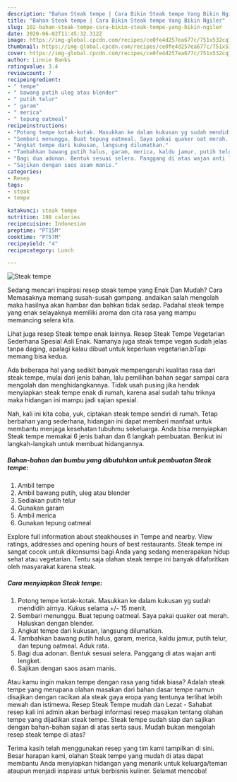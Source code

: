 ```yaml
---
description: "Bahan Steak tempe | Cara Bikin Steak tempe Yang Bikin Ngiler"
title: "Bahan Steak tempe | Cara Bikin Steak tempe Yang Bikin Ngiler"
slug: 102-bahan-steak-tempe-cara-bikin-steak-tempe-yang-bikin-ngiler
date: 2020-06-02T11:45:32.312Z
image: https://img-global.cpcdn.com/recipes/ce0fe4d257ea677c/751x532cq70/steak-tempe-foto-resep-utama.jpg
thumbnail: https://img-global.cpcdn.com/recipes/ce0fe4d257ea677c/751x532cq70/steak-tempe-foto-resep-utama.jpg
cover: https://img-global.cpcdn.com/recipes/ce0fe4d257ea677c/751x532cq70/steak-tempe-foto-resep-utama.jpg
author: Linnie Banks
ratingvalue: 3.4
reviewcount: 7
recipeingredient:
- " tempe"
- " bawang putih uleg atau blender"
- " putih telur"
- " garam"
- " merica"
- " tepung oatmeal"
recipeinstructions:
- "Potong tempe kotak-kotak. Masukkan ke dalam kukusan yg sudah mendidih airnya. Kukus selama +/- 15 menit."
- "Sembari menunggu. Buat tepung oatmeal. Saya pakai quaker oat merah. Haluskan dengan blender."
- "Angkat tempe dari kukusan, langsung dilumatkan."
- "Tambahkan bawang putih halus, garam, merica, kaldu jamur, putih telur, dan tepung oatmeal. Aduk rata."
- "Bagi dua adonan. Bentuk sesuai selera. Panggang di atas wajan anti lengket."
- "Sajikan dengan saos asam manis."
categories:
- Resep
tags:
- steak
- tempe

katakunci: steak tempe 
nutrition: 198 calories
recipecuisine: Indonesian
preptime: "PT15M"
cooktime: "PT57M"
recipeyield: "4"
recipecategory: Lunch

---
```



![Steak tempe](https://img-global.cpcdn.com/recipes/ce0fe4d257ea677c/751x532cq70/steak-tempe-foto-resep-utama.jpg)

Sedang mencari inspirasi resep steak tempe yang Enak Dan Mudah? Cara Memasaknya memang susah-susah gampang. andaikan salah mengolah maka hasilnya akan hambar dan bahkan tidak sedap. Padahal steak tempe yang enak selayaknya memiliki aroma dan cita rasa yang mampu memancing selera kita.

Lihat juga resep Steak tempe enak lainnya. Resep Steak Tempe Vegetarian Sederhana Spesial Asli Enak. Namanya juga steak tempe vegan sudah jelas tanpa daging, apalagi kalau dibuat untuk keperluan vegetarian.bTapi memang bisa kedua.

Ada beberapa hal yang sedikit banyak mempengaruhi kualitas rasa dari steak tempe, mulai dari jenis bahan, lalu pemilihan bahan segar sampai cara mengolah dan menghidangkannya. Tidak usah pusing jika hendak menyiapkan steak tempe enak di rumah, karena asal sudah tahu triknya maka hidangan ini mampu jadi sajian spesial.


Nah, kali ini kita coba, yuk, ciptakan steak tempe sendiri di rumah. Tetap berbahan yang sederhana, hidangan ini dapat memberi manfaat untuk membantu menjaga kesehatan tubuhmu sekeluarga. Anda bisa menyiapkan Steak tempe memakai 6 jenis bahan dan 6 langkah pembuatan. Berikut ini langkah-langkah untuk membuat hidangannya.

<!--inarticleads1-->

##### Bahan-bahan dan bumbu yang dibutuhkan untuk pembuatan Steak tempe:

1. Ambil  tempe
1. Ambil  bawang putih, uleg atau blender
1. Sediakan  putih telur
1. Gunakan  garam
1. Ambil  merica
1. Gunakan  tepung oatmeal


Explore full information about steakhouses in Tempe and nearby. View ratings, addresses and opening hours of best restaurants. Steak tempe ini sangat cocok untuk dikonsumsi bagi Anda yang sedang menerapakan hidup sehat atau vegetarian. Tentu saja olahan steak tempe ini banyak difaforitkan oleh masyarakat karena steak. 

<!--inarticleads2-->

##### Cara menyiapkan Steak tempe:

1. Potong tempe kotak-kotak. Masukkan ke dalam kukusan yg sudah mendidih airnya. Kukus selama +/- 15 menit.
1. Sembari menunggu. Buat tepung oatmeal. Saya pakai quaker oat merah. Haluskan dengan blender.
1. Angkat tempe dari kukusan, langsung dilumatkan.
1. Tambahkan bawang putih halus, garam, merica, kaldu jamur, putih telur, dan tepung oatmeal. Aduk rata.
1. Bagi dua adonan. Bentuk sesuai selera. Panggang di atas wajan anti lengket.
1. Sajikan dengan saos asam manis.


Atau kamu ingin makan tempe dengan rasa yang tidak biasa? Adalah steak tempe yang merupana olahan masakan dari bahan dasar tempe namun disajikan dengan racikan ala steak gaya eropa yang tentunya terlihat lebih mewah dan istimewa. Resep Steak Tempe mudah dan Lezat - Sahabat resep kali ini admin akan berbagi informasi resep masakan tentang olahan tempe yang dijadikan steak tempe. Steak tempe sudah siap dan sajikan dengan bahan-bahan sajian di atas serta saus. Mudah bukan mengolah resep steak tempe di atas? 

Terima kasih telah menggunakan resep yang tim kami tampilkan di sini. Besar harapan kami, olahan Steak tempe yang mudah di atas dapat membantu Anda menyiapkan hidangan yang menarik untuk keluarga/teman ataupun menjadi inspirasi untuk berbisnis kuliner. Selamat mencoba!
